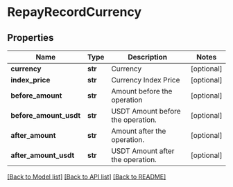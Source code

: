 # RepayRecordCurrency

## Properties
Name | Type | Description | Notes
------------ | ------------- | ------------- | -------------
**currency** | **str** | Currency | [optional] 
**index_price** | **str** | Currency Index Price | [optional] 
**before_amount** | **str** | Amount before the operation | [optional] 
**before_amount_usdt** | **str** | USDT Amount before the operation. | [optional] 
**after_amount** | **str** | Amount after the operation. | [optional] 
**after_amount_usdt** | **str** | USDT Amount after the operation. | [optional] 

[[Back to Model list]](../README.md#documentation-for-models) [[Back to API list]](../README.md#documentation-for-api-endpoints) [[Back to README]](../README.md)


